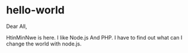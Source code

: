# hello-world

Dear All,

HtinMinNwe is here. I like Node.js And PHP.
I have to find out what can I change the world with node.js.
